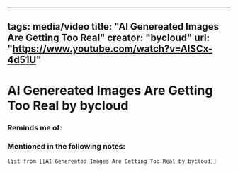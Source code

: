 
---
tags: media/video
title: "AI Genereated Images Are Getting Too Real"
creator: "bycloud"
url: "https://www.youtube.com/watch?v=AlSCx-4d51U" 
---
# AI Genereated Images Are Getting Too Real by bycloud
### Reminds me of:

### Mentioned in the following notes:
```dataview
list from [[AI Genereated Images Are Getting Too Real by bycloud]]
```

